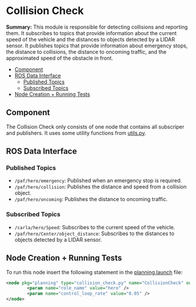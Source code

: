 # Collision Check

**Summary:** This module is responsible for detecting collisions and reporting them. It subscribes to topics that provide information about the current speed of the vehicle and the distances to objects detected by a LIDAR sensor.
It publishes topics that provide information about emergency stops, the distance to collisions, the distance to oncoming traffic, and the approximated speed of the obstacle in front.

- [Component](#component)
- [ROS Data Interface](#ros-data-interface)
  - [Published Topics](#published-topics)
  - [Subscribed Topics](#subscribed-topics)
- [Node Creation + Running Tests](#node-creation--running-tests)

## Component

The Collision Check only consists of one node that contains all subscriper and publishers. It uses some utility functions from [utils.py](../../code//planning/src/local_planner/utils.py).

## ROS Data Interface

### Published Topics

- `/paf/hero/emergency`: Published when an emergency stop is required.
- `/paf/hero/collision`: Publishes the distance and speed from a collision object.
- `/paf/hero/oncoming`: Publishes the distance to oncoming traffic.

### Subscribed Topics

- `/carla/hero/Speed`: Subscribes to the current speed of the vehicle.
- `/paf/hero/Center/object_distance`: Subscribes to the distances to objects detected by a LIDAR sensor.

## Node Creation + Running Tests

To run this node insert the following statement in the [planning.launch](../../code/planning/launch/planning.launch) file:

```xml
<node pkg="planning" type="collision_check.py" name="CollisionCheck" output="screen">
        <param name="role_name" value="hero" />
        <param name="control_loop_rate" value="0.05" />
</node>
```
